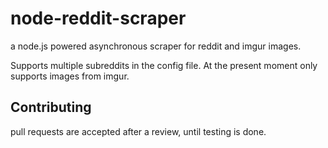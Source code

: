 # node-reddit-scraper
a node.js powered asynchronous scraper for reddit and imgur images.

Supports multiple subreddits in the config file. At the present moment only supports images from imgur. 

## Contributing
pull requests are accepted after a review, until testing is done.
